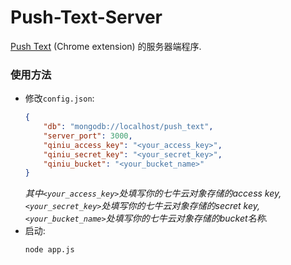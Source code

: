 # Push-Text-Server
[Push Text](https://github.com/wqwz111/Push-Text) (Chrome extension) 的服务器端程序.

### 使用方法

* 修改`config.json`:
  ```json
  {
      "db": "mongodb://localhost/push_text",
      "server_port": 3000,
      "qiniu_access_key": "<your_access_key>",
      "qiniu_secret_key": "<your_secret_key>",
      "qiniu_bucket": "<your_bucket_name>"
  }
  ```
  *其中`<your_access_key>`处填写你的七牛云对象存储的access key,*
  *`<your_secret_key>`处填写你的七牛云对象存储的secret key,*
  *`<your_bucket_name>`处填写你的七牛云对象存储的bucket名称.*
* 启动:
  ```nodejs
  node app.js
  ```
